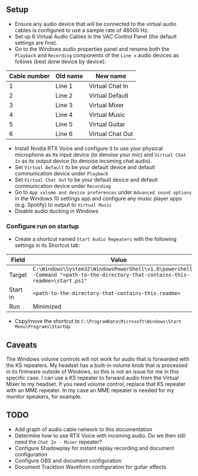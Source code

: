 ## Setup

- Ensure any audio device that will be connected to the virtual audio cables is configured to use a sample rate of 48000 Hz.
- Set up 6 Virtual Audio Cables in the VAC Control Panel (the default settings are fine).
- Go to the Windows audio properties panel and rename both the `Playback` and `Recording` components of the `Line x` audio devices as follows (best done device by device):

| Cable number | Old name | New name         |
| ------------ | -------- | ---------------- |
| 1            | Line 1   | Virtual Chat In  |
| 2            | Line 2   | Virtual Default  |
| 3            | Line 3   | Virtual Mixer    |
| 4            | Line 4   | Virtual Music    |
| 5            | Line 5   | Virtual Guitar   |
| 6            | Line 6   | Virtual Chat Out |

- Install Nvidia RTX Voice and configure it to use your physical microphone as its input device (to denoise your mic) and `Virtual Chat In` as its output device (to denoise incoming chat audio).
- Set `Virtual Default` to be your default device and default communication device under `Playback`
- Set `Virtual Chat Out` to be your default device and default communication device under `Recording`
- Go to `App volume and device preferences` under `Advanced sound options` in the Windows 10 settings app and configure any music player apps (e.g. Spotify) to output to `Virtual Music`
- Disable audio ducking in Windows

### Configure run on startup

- Create a shortcut named `Start Audio Repeaters` with the following settings in its Shortcut tab:

| Field    | Value                                                                                                                              |
| -------- | ---------------------------------------------------------------------------------------------------------------------------------- |
| Target   | `C:\Windows\System32\WindowsPowerShell\v1.0\powershell.exe -Command "<path-to-the-directory-that-contains-this-readme>\start.ps1"` |
| Start in | `<path-to-the-directory-that-contains-this-readme>`                                                                                |
| Run      | Minimized                                                                                                                          |

- Copy/move the shortcut to `C:\ProgramData\Microsoft\Windows\Start Menu\Programs\StartUp`

## Caveats

The Windows volume controls will not work for audio that is forwarded with the KS repeaters. My headset has a built-in volume knob that is processed in its firmware outside of Windows, so this is not an issue for me in this specific case. I can use a KS repeater to forward audio from the Virtual Mixer to my headset. If you need volume control, replace that KS repeater with an MME repeater. In my case an MME repeater is needed for my monitor speakers, for example.

## TODO

- Add graph of audio cable network to this documentation
- Determine how to use RTX Voice with incoming audio. Do we then still need the `Chat In - Mixer` repeater?
- Configure Shadowplay for instant replay recording and document configuration
- Configure OBS and document configuration
- Document Tracktion Waveform configuration for guitar effects

